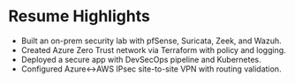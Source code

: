 # Resume Highlights
- Built an on-prem security lab with pfSense, Suricata, Zeek, and Wazuh.
- Created Azure Zero Trust network via Terraform with policy and logging.
- Deployed a secure app with DevSecOps pipeline and Kubernetes.
- Configured Azure↔AWS IPsec site-to-site VPN with routing validation.
